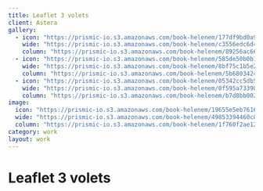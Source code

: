 ```yaml
---
title: Leaflet 3 volets
client: Astera
gallery:
  - icon: "https://prismic-io.s3.amazonaws.com/book-helenem/177df9bd0a9516d21c48470a9716b1ef92d4a7c5.jpg"
    wide: "https://prismic-io.s3.amazonaws.com/book-helenem/c3556edc6d4dc57016cd00dca338db19e4cc0309.jpg"
    column: "https://prismic-io.s3.amazonaws.com/book-helenem/89256ac6640975a8d8533ef00affc2ecf2c69eb9.jpg"
  - icon: "https://prismic-io.s3.amazonaws.com/book-helenem/585de50b0b12b1b420a34e172e852699e0fa3174.jpg"
    wide: "https://prismic-io.s3.amazonaws.com/book-helenem/8bf75c1b5e213b7451ce761bd2a76a2535889429.jpg"
    column: "https://prismic-io.s3.amazonaws.com/book-helenem/5b680342459049ba3d2fa302e79593d437d1b4a8.jpg"
  - icon: "https://prismic-io.s3.amazonaws.com/book-helenem/05342cc5db559f76d5b5cf3a956485a7816b3877.jpg"
    wide: "https://prismic-io.s3.amazonaws.com/book-helenem/0f595a73390fd4c9bc9ea788037abeaa80ca903e.jpg"
    column: "https://prismic-io.s3.amazonaws.com/book-helenem/b7d8bb00210565a9e40a0d591b845aca57ec3bee.jpg"
image:
  icon: "https://prismic-io.s3.amazonaws.com/book-helenem/19655e5eb76169c6a550eec130fbbca98380aeda.jpg"
  wide: "https://prismic-io.s3.amazonaws.com/book-helenem/49853394460c888d1fdf25b44293ca4e70e31374.jpg"
  column: "https://prismic-io.s3.amazonaws.com/book-helenem/1f760f2ae1233ef723e20cddbb50bd53765ee2bb.jpg"
category: work
layout: work
---
```

# Leaflet 3 volets
